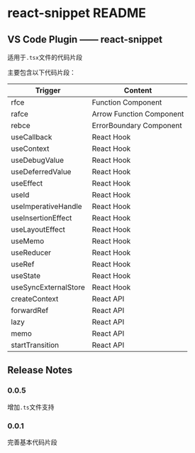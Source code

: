 # react-snippet README

## VS Code Plugin —— react-snippet

适用于`.tsx`文件的代码片段

主要包含以下代码片段：

| Trigger              | Content                  |
| -------------------- | ------------------------ |
| rfce                 | Function Component       |
| rafce                | Arrow Function Component |
| rebce                | ErrorBoundary Component  |
| useCallback          | React Hook               |
| useContext           | React Hook               |
| useDebugValue        | React Hook               |
| useDeferredValue     | React Hook               |
| useEffect            | React Hook               |
| useId                | React Hook               |
| useImperativeHandle  | React Hook               |
| useInsertionEffect   | React Hook               |
| useLayoutEffect      | React Hook               |
| useMemo              | React Hook               |
| useReducer           | React Hook               |
| useRef               | React Hook               |
| useState             | React Hook               |
| useSyncExternalStore | React Hook               |
| createContext        | React API                |
| forwardRef           | React API                |
| lazy                 | React API                |
| memo                 | React API                |
| startTransition      | React API                |

## Release Notes

### 0.0.5

增加`.ts`文件支持

### 0.0.1

完善基本代码片段
